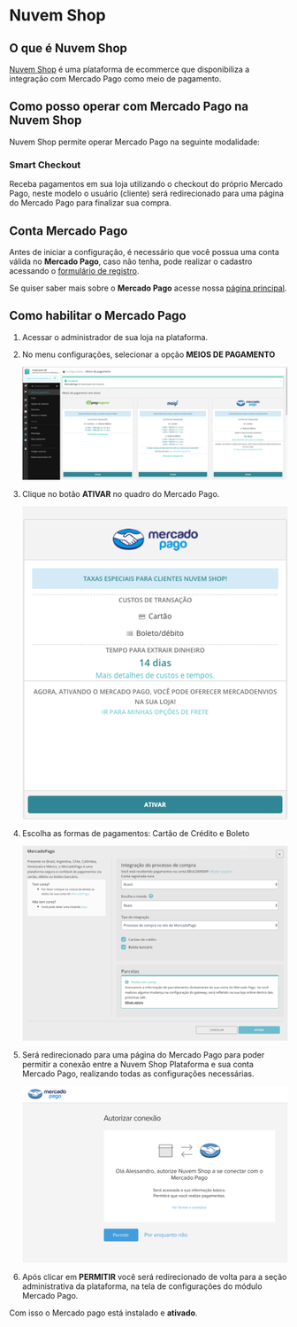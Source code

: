 # Nuvem Shop

## O que é Nuvem Shop

[Nuvem Shop](www.nuvemshop.com.br/) é uma plataforma de ecommerce que disponibiliza a integração com Mercado Pago como meio de pagamento.

## Como posso operar com Mercado Pago na Nuvem Shop

Nuvem Shop permite operar Mercado Pago na seguinte modalidade:

### Smart Checkout

Receba pagamentos em sua loja utilizando o checkout do próprio Mercado Pago, neste modelo o usuário (cliente) será redirecionado para uma página do Mercado Pago para finalizar sua compra.

## Conta Mercado Pago

Antes de iniciar a configuração, é necessário que você possua uma conta válida no **Mercado Pago**, caso não tenha, pode realizar o cadastro acessando o [formulário de registro](https://www.mercadopago.com.br/registration-mp?mode=mp).

Se quiser saber mais sobre o **Mercado Pago** acesse nossa [página principal](https://www.mercadopago.com.br/).

## Como habilitar o Mercado Pago

1. Acessar o administrador de sua loja na plataforma.
2. No menu configurações, selecionar a opção **MEIOS DE PAGAMENTO**

    ![Payments Modules - Nuvem Shop](/images/NuvemShopmeiodepagamento1.png)


3. Clique no botão **ATIVAR** no quadro do Mercado Pago.

    ![enabling Mercado Pago in Nuvem Shop](/images/NuvemShopativarMP.png)

4. Escolha as formas de pagamentos: Cartão de Crédito e Boleto  

    ![Payments Method page - Nuvem shop](/images/NuvemShopativarMP2.png)

5. Será redirecionado para uma página do Mercado Pago para poder permitir a conexão entre a Nuvem Shop Plataforma e sua conta Mercado Pago, realizando todas as configurações necessárias.

    ![Authorization message from the Nuvem Shop with the Mercado Pago](/images/NuvemShoppermitirMP.png)

6. Após clicar em **PERMITIR** você será redirecionado de volta para a seção administrativa da plataforma, na tela de configurações do módulo Mercado Pago.


Com isso o Mercado pago está instalado e **ativado**.
